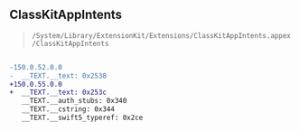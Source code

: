 ## ClassKitAppIntents

> `/System/Library/ExtensionKit/Extensions/ClassKitAppIntents.appex/ClassKitAppIntents`

```diff

-150.0.52.0.0
-  __TEXT.__text: 0x2538
+150.0.55.0.0
+  __TEXT.__text: 0x253c
   __TEXT.__auth_stubs: 0x340
   __TEXT.__cstring: 0x344
   __TEXT.__swift5_typeref: 0x2ce

```
